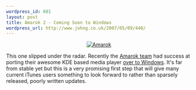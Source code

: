 ```yaml
--- 
wordpress_id: 601
layout: post
title: Amarok 2 - Coming Soon to Windows
wordpress_url: http://www.johng.co.uk/2007/05/09/440/
---
```

<a href="http://www.johng.co.uk/wp-content/uploads/2007/05/amarok-logo.png" title="Amarok"></a>
<p style="text-align: center"><a href="http://www.johng.co.uk/wp-content/uploads/2007/05/amarok-logo.png" title="Amarok"><img src="http://www.johng.co.uk/wp-content/uploads/2007/05/amarok-logo.png" ilo-full-src="http://www.johng.co.uk/wp-content/uploads/2007/05/amarok-logo.png" alt="Amarok" /></a></p>
This one slipped under the radar. Recently the <a href="http://amarok.kde.org">Amarok team</a> had success at porting their awesome KDE based media player <a href="http://amarok.kde.org/blog/archives/374-Amarok2-builds-on-Windows.html">over to Windows</a>. It's far from stable yet but this is a very promising first step that will give many current iTunes users something to look forward to rather than sparsely released, poorly written updates.
